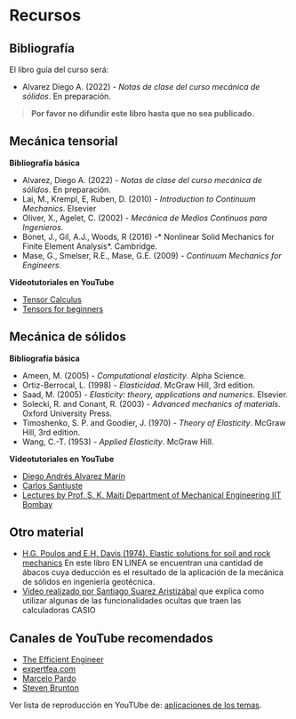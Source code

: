 # Recursos

## Bibliografía

El libro guía del curso será:
- Alvarez Diego A. (2022) - *Notas de clase del curso mecánica de sólidos*. En preparación.

>**Por favor no difundir este libro hasta que no sea publicado.**


## Mecánica tensorial

**Bibliografía básica**

- Alvarez, Diego A. (2022) - *Notas de clase del curso mecánica de sólidos*. En preparación.
- Lai, M., Krempl, E, Ruben, D.	(2010) - *Introduction to Continuum Mechanics*. Elsevier
- Oliver, X., Agelet, C. (2002) - *Mecánica de Medios Continuos para Ingenieros*.
- Bonet, J., Gil, A.J., Woods, R (2016) -* Nonlinear Solid Mechanics for Finite Element Analysis*. Cambridge.
- Mase, G., Smelser, R.E., Mase, G.E.	(2009) - *Continuum Mechanics for Engineers*.

**Videotutoriales en YouTube**

- [Tensor Calculus](https://youtube.com/playlist?list=PLJHszsWbB6hpk5h8lSfBkVrpjsqvUGTCx)
- [Tensors for beginners](https://www.youtube.com/playlist?list=PLJHszsWbB6hrkmmq57lX8BV-o-YIOFsiG)  


## Mecánica de sólidos

**Bibliografía básica**

- Ameen, M. (2005) - *Computational elasticity*. Alpha Science.
- Ortiz-Berrocal, L. (1998) - *Elasticidad*. McGraw Hill, 3rd edition.
- Saad, M. (2005) - *Elasticity: theory, applications and numerics*. Elsevier.
- Solecki, R. and Conant, R. (2003) - *Advanced mechanics of materials*. Oxford University Press.
- Timoshenko, S. P. and Goodier, J. (1970) - *Theory of Elasticity*. McGraw Hill, 3rd edition.
- Wang, C.-T. (1953) - *Applied Elasticity*. McGraw Hill.


**Videotutoriales en YouTube**

- [Diego Andrés Alvarez Marín](https://www.youtube.com/channel/UCV0FtSuauv5WbcY-lLRMZ4g)
- [Carlos Santiuste](https://www.youtube.com/user/karlossantiuste)
- [Lectures by Prof. S. K. Maiti Department of Mechanical Engineering IIT Bombay](https://www.youtube.com/playlist?list=PL35EBF66D99E7A0EC)


## Otro material
- [H.G. Poulos and E.H. Davis (1974). Elastic solutions for soil and rock mechanics](http://research.engr.oregonstate.edu/usucger/PandD/PandD.htm) En este libro EN LINEA se encuentran una cantidad de ábacos cuya deducción es el resultado de la aplicación de la mecánica de sólidos en ingeniería geotécnica.
- [Video realizado por Santiago Suarez Aristizábal](http://www.vimeo.com/28563461) que explica como utilizar algunas de las funcionalidades ocultas que traen las calculadoras CASIO


## Canales de YouTube recomendados

- [The Efficient Engineer](https://www.youtube.com/channel/UCXAS_Ekkq0iFJ9dSUIkcAkw)
- [expertfea.com](https://www.youtube.com/c/expertfeacom/featured)
- [Marcelo Pardo](https://www.youtube.com/user/hondamarz)
- [Steven Brunton](https://www.youtube.com/@Eigensteve)


Ver lista de reproducción en YouTUbe de: [aplicaciones de los temas](https://youtube.com/playlist?list=PLFB8R5rtkrDov9yK8WiK7-nuxuR2iAddL). 
